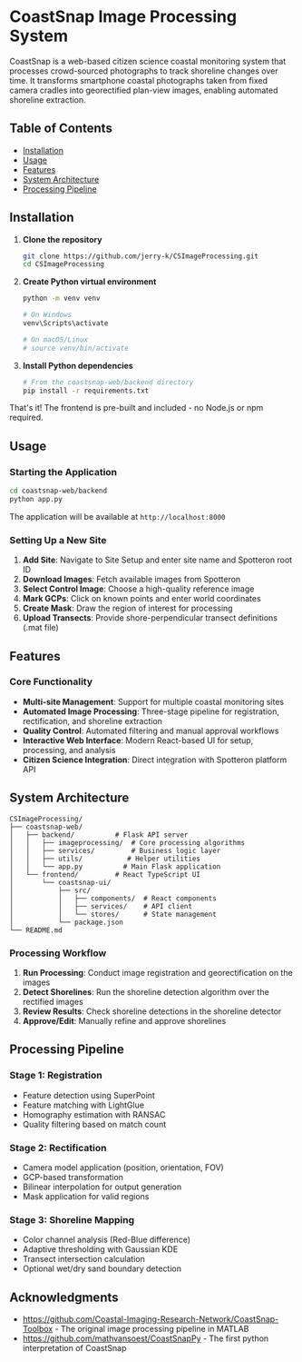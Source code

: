 # CoastSnap Image Processing System

CoastSnap is a web-based citizen science coastal monitoring system that processes crowd-sourced photographs to track shoreline changes over time. It transforms smartphone coastal photographs taken from fixed camera cradles into georectified plan-view images, enabling automated shoreline extraction.

## Table of Contents
- [Installation](#installation)
- [Usage](#usage)
- [Features](#features)
- [System Architecture](#system-architecture)
- [Processing Pipeline](#processing-pipeline)

## Installation

1. **Clone the repository**
   ```bash
   git clone https://github.com/jerry-k/CSImageProcessing.git
   cd CSImageProcessing
   ```

2. **Create Python virtual environment**
   ```bash
   python -m venv venv
   
   # On Windows
   venv\Scripts\activate
   
   # On macOS/Linux
   # source venv/bin/activate
   ```

3. **Install Python dependencies**
   ```bash
   # From the coastsnap-web/backend directory
   pip install -r requirements.txt
   ```

That's it! The frontend is pre-built and included - no Node.js or npm required.

## Usage

### Starting the Application

```bash
cd coastsnap-web/backend
python app.py
```

The application will be available at `http://localhost:8000`

### Setting Up a New Site

1. **Add Site**: Navigate to Site Setup and enter site name and Spotteron root ID
2. **Download Images**: Fetch available images from Spotteron
3. **Select Control Image**: Choose a high-quality reference image
4. **Mark GCPs**: Click on known points and enter world coordinates
5. **Create Mask**: Draw the region of interest for processing
6. **Upload Transects**: Provide shore-perpendicular transect definitions (.mat file)

## Features

### Core Functionality
- **Multi-site Management**: Support for multiple coastal monitoring sites
- **Automated Image Processing**: Three-stage pipeline for registration, rectification, and shoreline extraction
- **Quality Control**: Automated filtering and manual approval workflows
- **Interactive Web Interface**: Modern React-based UI for setup, processing, and analysis
- **Citizen Science Integration**: Direct integration with Spotteron platform API

## System Architecture

```
CSImageProcessing/
├── coastsnap-web/
│   ├── backend/          # Flask API server
│   │   ├── imageprocessing/  # Core processing algorithms
│   │   ├── services/         # Business logic layer
│   │   ├── utils/           # Helper utilities
│   │   └── app.py          # Main Flask application
│   └── frontend/         # React TypeScript UI
│       └── coastsnap-ui/
│           ├── src/
│           │   ├── components/  # React components
│           │   ├── services/    # API client
│           │   └── stores/      # State management
│           └── package.json
└── README.md
```

### Processing Workflow

1. **Run Processing**: Conduct image registration and georectification on the images
2. **Detect Shorelines**: Run the shoreline detection algorithm over the rectified images
3. **Review Results**: Check shoreline detections in the shoreline detector
3. **Approve/Edit**: Manually refine and approve shorelines

## Processing Pipeline

### Stage 1: Registration
- Feature detection using SuperPoint
- Feature matching with LightGlue
- Homography estimation with RANSAC
- Quality filtering based on match count

### Stage 2: Rectification
- Camera model application (position, orientation, FOV)
- GCP-based transformation
- Bilinear interpolation for output generation
- Mask application for valid regions

### Stage 3: Shoreline Mapping
- Color channel analysis (Red-Blue difference)
- Adaptive thresholding with Gaussian KDE
- Transect intersection calculation
- Optional wet/dry sand boundary detection

## Acknowledgments

- https://github.com/Coastal-Imaging-Research-Network/CoastSnap-Toolbox - The original image processing pipeline in MATLAB
- https://github.com/mathvansoest/CoastSnapPy - The first python interpretation of CoastSnap